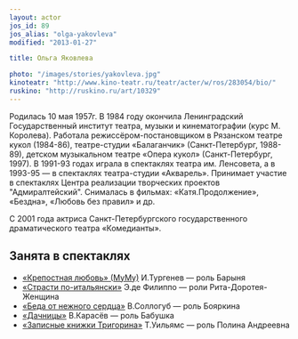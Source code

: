 ```yaml
---
layout: actor
jos_id: 89
jos_alias: "olga-yakovleva"
modified: "2013-01-27"

title: Ольга Яковлева

photo: "/images/stories/yakovleva.jpg"
kinoteatr: "http://www.kino-teatr.ru/teatr/acter/w/ros/283054/bio/"
ruskino: "http://ruskino.ru/art/10329"
---
```


Родилась 10 мая 1957г. В 1984 году окончила Ленинградский Государственный институт театра, музыки и кинематографии (курс М. Королева). Работала режиссёром-постановщиком в Рязанском театре кукол (1984-86), театре-студии «Балаганчик» (Санкт-Петербург, 1988-89), детском музыкальном театре «Опера кукол» (Санкт-Петербург, 1997). В 1991-93 годах играла в спектаклях театра им. Ленсовета, а в 1993-95 — в спектаклях театра-студии «Акварель». Принимает участие в спектаклях Центра реализации творческих проектов "Адмиралтейский". Снималась в фильмах: «Катя.Продолжение», «Бездна», «Любовь без правил» и др.

С 2001 года актриса Санкт-Петербургского государственного драматического театра «Комедианты».

## Занята в спектаклях

- [«Крепостная любовь» (МуМу)](46-mumu.html) И.Тургенев — роль Барыня
- [«Страсти по-итальянски»](59-strasti-po-italianski.html) Э.де Филиппо — роли Рита-Доротея-Женщина
- [«Беда от нежного сердца»](39-beda-ot-neghnogo-serdca.html) В.Соллогуб — роль Бояркина
- [«Дачницы»](43-dachnici.html) В.Карасёв — роль Бабушка
- [«Записные книжки Тригорина»](72-trigorin.html) Т.Уильямс — роль Полина Андреевна